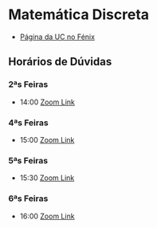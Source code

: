 # Matemática Discreta

- [Página da UC no Fénix](https://fenix.tecnico.ulisboa.pt/disciplinas/MD564511132646/2020-2021/2-semestre)

## Horários de Dúvidas

### 2ªs Feiras

- 14:00 [Zoom Link](https://videoconf-colibri.zoom.us/j/82306582310?pwd=Rm5uMUlSbUFTQXh0c256UHJLMXhIdz09)

### 4ªs Feiras

- 15:00 [Zoom Link](https://videoconf-colibri.zoom.us/j/81836698782?pwd=RzM4ZTQ3cEpaSXplNHBNYWc2ZDFYZz09)

### 5ªs Feiras

- 15:30 [Zoom Link](https://videoconf-colibri.zoom.us/j/89874769707?pwd=TzBTdjlSVzhVSHkxTytkT2EwREhKdz09)

### 6ªs Feiras

- 16:00 [Zoom Link](https://videoconf-colibri.zoom.us/j/89394927124?pwd=L3hBRXR4amM3RG9kcmo1MWhiYkhhZz09)